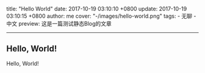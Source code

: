 title: "Hello World"
date: 2017-10-19 03:10:10 +0800
update: 2017-10-19 03:10:15 +0800
author: me
cover: "-/images/hello-world.png"
tags:
    - 无聊
    - 中文
preview: 
这是一篇测试静态Blog的文章

---

## Hello, World!

Hello, World!
